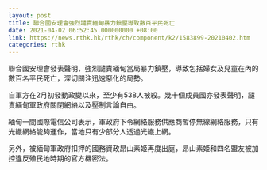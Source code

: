 ```yaml
---
layout: post
title: 聯合國安理會強烈譴責緬甸暴力鎮壓導致數百平民死亡
date: 2021-04-02 06:52:45.000000000 +08:00
link: https://news.rthk.hk/rthk/ch/component/k2/1583899-20210402.htm
categories: rthk
---
```


聯合國安理會發表聲明，強烈譴責緬甸當局暴力鎮壓，導致包括婦女及兒童在內的數百名平民死亡，深切關注迅速惡化的局勢。

自軍方在2月初發動政變以來，至少有538人被殺。幾十個成員國亦發表聲明，譴責緬甸軍政府關閉網絡以及壓制言論自由。

緬甸一間國際電信公司表示，軍政府下令網絡服務供應商暫停無線網絡服務，只有光纎網絡能夠運作，當地只有少部分人透過光纎上網。

另外，被緬甸軍政府扣押的國務資政昂山素姬再度出庭，昂山素姬和四名盟友被加控違反殖民地時期的官方機密法。
